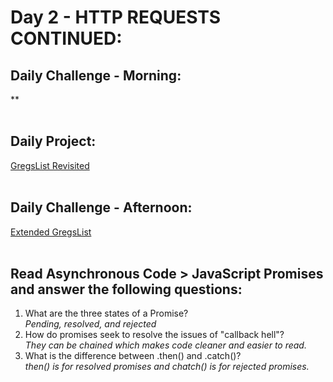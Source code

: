 # Day 2 - HTTP REQUESTS CONTINUED:

## Daily Challenge - Morning:
**
<br> <br>
## Daily Project:
[GregsList Revisited]() <br><br>

## Daily Challenge - Afternoon:
[Extended GregsList]()
<br> <br>

## Read Asynchronous Code > JavaScript Promises and answer the following questions:
1. What are the three states of a Promise? <br>
*Pending, resolved, and rejected* <br>
2. How do promises seek to resolve the issues of "callback hell"? <br>
*They can be chained which makes code cleaner and easier to read.* <br>
3. What is the difference between .then() and .catch()? <br>
*then() is for resolved promises and chatch() is for rejected promises.* <br>